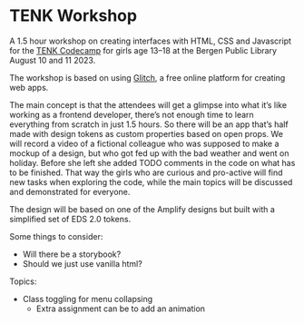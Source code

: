 # TENK Workshop

A 1.5 hour workshop on creating interfaces with HTML, CSS and Javascript for the [TENK Codecamp](https://tenknorge.com/tenk-tech-camp) for girls age 13–18 at the Bergen Public Library August 10 and 11 2023.

The workshop is based on using [Glitch](https://glitch.com/), a free online platform for creating web apps.

The main concept is that the attendees will get a glimpse into what it’s like working as a frontend developer, there’s not enough time to learn everything from scratch in just 1.5 hours. So there will be an app that’s half made with design tokens as custom properties based on open props. We will record a video of a fictional colleague who was supposed to make a mockup of a design, but who got fed up with the bad weather and went on holiday. Before she left she added TODO comments in the code on what has to be finished. That way the girls who are curious and pro-active will find new tasks when exploring the code, while the main topics will be discussed and demonstrated for everyone.

The design will be based on one of the Amplify designs but built with a simplified set of EDS 2.0 tokens. 

Some things to consider:
- Will there be a storybook?
- Should we just use vanilla html?

Topics:
- Class toggling for menu collapsing
  - Extra assignment can be to add an animation


